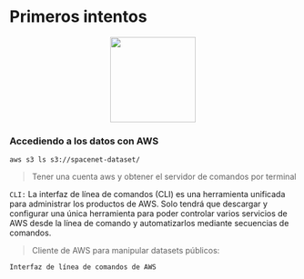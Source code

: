 # Primeros intentos

<p align="center">
<a href="https://registry.opendata.aws/spacenet//"><img src="https://d7umqicpi7263.cloudfront.net/img/product/8b955bdf-2a12-455e-9a23-2f5413d383ae/1d315016-8de4-46dc-98a1-ace7edfe1e68.png" width="150"/> </a>
</p>


### Accediendo a los datos con AWS

`aws s3 ls s3://spacenet-dataset/`

> Tener una cuenta aws y obtener el servidor de comandos por terminal 

`CLI:` La interfaz de línea de comandos (CLI) es una herramienta unificada para administrar los productos de AWS. Solo tendrá que descargar y configurar una única herramienta para poder controlar varios servicios de AWS desde la línea de comando y automatizarlos mediante secuencias de comandos.



> Cliente de AWS para manipular datasets públicos:

 `Interfaz de línea de comandos de AWS`
